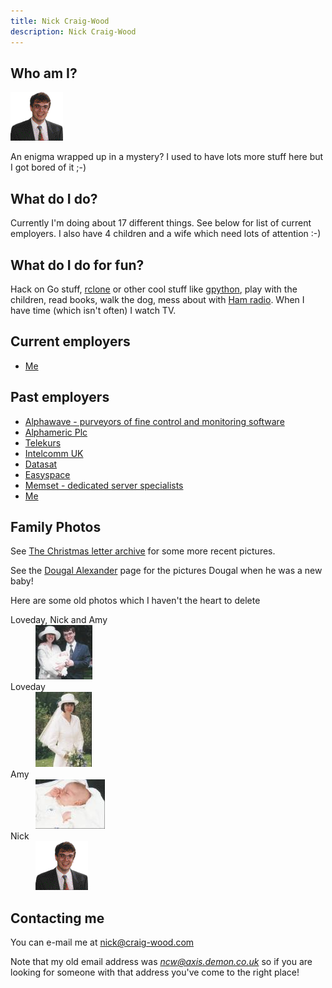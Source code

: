 ```yaml
---
title: Nick Craig-Wood
description: Nick Craig-Wood
---
```


## Who am I?

<img src="small/nick.gif" alt="[Picture of ncw]" width="84" height="78" />

An enigma wrapped up in a mystery? I used to have lots more stuff here
but I got bored of it ;-)

## What do I do?

Currently I'm doing about 17 different things. See below for list of current employers. I also have 4 children and a wife which need lots of attention :-)

## What do I do for fun?

Hack on Go stuff, <a href="https://rclone.org/">rclone</a> or other
cool stuff like <a href="https://github.com/go-python/gpython/">gpython</a>,
play with the children, read books, walk the dog, mess about with
<a href="https://www.qrz.com/db/2E0WPM">Ham radio</a>. When I have time
(which isn't often) I watch TV.

## Current employers

- [Me](.)

## Past employers

- [Alphawave - purveyors of fine control and monitoring software](http://www.alphawave.net/)
- [Alphameric Plc](http://www.alphameric.com/)
- [Telekurs](http://www.telekurs.ch)
- [Intelcomm UK](http://www.intelcomm.com)
- [Datasat](http://www.datasat.com)
- [Easyspace](http://www.easyspace.com)
- [Memset - dedicated server specialists](http://www.memset.com/)
- [Me](.)

## Family Photos

See <a href="../xmas/">The Christmas letter archive</a> for some more recent pictures.

See the <a href="dougal/">Dougal Alexander</a> page for the pictures Dougal when he was a new baby!

Here are some old photos which I haven't the heart to delete

<dl>
  <dt>Loveday, Nick and Amy</dt>
  <dd><a href="large/lna.jpeg"><img src="small/lna.jpeg" alt="[Picture]" width="91" height="87" /></a></dd>
  
  <dt>Loveday</dt>
  <dd><a href="large/lday.jpeg"><img src="small/lday.jpeg" alt="[Picture]" width="90" height="120" /></a></dd>
  
  <dt>Amy</dt>
  <dd><a href="large/amy.jpeg"><img src="small/amy.jpeg" alt="[Picture]" width="111" height="79" /></a></dd>
  
  <dt>Nick</dt>
  <dd><a href="large/nick.jpeg"><img src="small/nick.gif" alt="[Picture]" width="84" height="78" /></a></dd>
</dl>

## Contacting me

You can e-mail me at <a href="mailto:nick@craig-wood.com">nick@craig-wood.com</a>

Note that my old email address was <i>ncw@axis.demon.co.uk</i> so if you are looking for someone with that address you've come to the right place!
